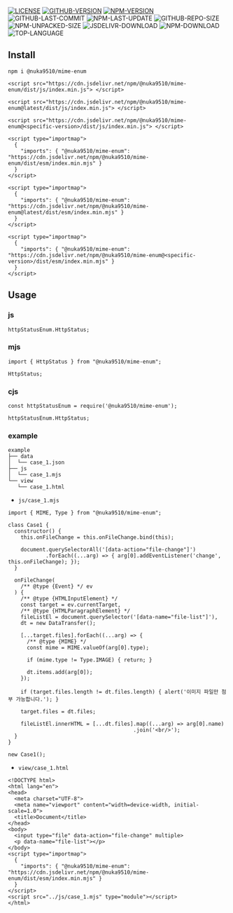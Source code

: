 [![LICENSE][license]][license-url]
[![GITHUB-VERSION][github-version]][github-version-url]
[![NPM-VERSION][npm-version]][npm-version-url]
![GITHUB-LAST-COMMIT][github-last-commit]
![NPM-LAST-UPDATE][npm-last-update]
![GITHUB-REPO-SIZE][github-repo-size]
![NPM-UNPACKED-SIZE][npm-unpacked-size]
![JSDELIVR-DOWNLOAD][jsdelivr-download]
![NPM-DOWNLOAD][npm-download]
![TOP-LANGUAGE][top-language]

[license]: https://img.shields.io/npm/l/%40nuka9510%2Fmime-enum
[license-url]: https://github.com/nuka9510/mime-enum/blob/main/LICENSE

[github-version]: https://img.shields.io/github/package-json/v/nuka9510/mime-enum?logo=github
[github-version-url]: https://github.com/nuka9510/mime-enum

[npm-version]: https://img.shields.io/npm/v/%40nuka9510%2Fmime-enum?logo=npm
[npm-version-url]: https://www.npmjs.com/package/@nuka9510/mime-enum

[github-last-commit]: https://img.shields.io/github/last-commit/nuka9510/mime-enum?logo=github

[npm-last-update]: https://img.shields.io/npm/last-update/%40nuka9510%2Fmime-enum?logo=npm

[github-repo-size]: https://img.shields.io/github/repo-size/nuka9510/mime-enum?logo=github

[npm-unpacked-size]: https://img.shields.io/npm/unpacked-size/%40nuka9510%2Fmime-enum?logo=npm

[jsdelivr-download]: https://img.shields.io/jsdelivr/npm/hm/%40nuka9510/mime-enum?logo=jsdelivr

[npm-download]: https://img.shields.io/npm/dm/%40nuka9510%2Fmime-enum?logo=npm

[top-language]: https://img.shields.io/github/languages/top/nuka9510/mime-enum

## Install
```
npm i @nuka9510/mime-enum
```
```
<script src="https://cdn.jsdelivr.net/npm/@nuka9510/mime-enum/dist/js/index.min.js"> </script>
```
```
<script src="https://cdn.jsdelivr.net/npm/@nuka9510/mime-enum@latest/dist/js/index.min.js"> </script>
```
```
<script src="https://cdn.jsdelivr.net/npm/@nuka9510/mime-enum@<specific-version>/dist/js/index.min.js"> </script>
```
```
<script type="importmap">
  {
    "imports": { "@nuka9510/mime-enum": "https://cdn.jsdelivr.net/npm/@nuka9510/mime-enum/dist/esm/index.min.mjs" }
  }
</script>
```
```
<script type="importmap">
  {
    "imports": { "@nuka9510/mime-enum": "https://cdn.jsdelivr.net/npm/@nuka9510/mime-enum@latest/dist/esm/index.min.mjs" }
  }
</script>
```
```
<script type="importmap">
  {
    "imports": { "@nuka9510/mime-enum": "https://cdn.jsdelivr.net/npm/@nuka9510/mime-enum@<specific-version>/dist/esm/index.min.mjs" }
  }
</script>
```
## Usage
### js
```
httpStatusEnum.HttpStatus;
```
### mjs
```
import { HttpStatus } from "@nuka9510/mime-enum";

HttpStatus;
```
### cjs
```
const httpStatusEnum = require('@nuka9510/mime-enum');

httpStatusEnum.HttpStatus;
```
### example
```
example
├── data
│  └── case_1.json
├── js
│  └── case_1.mjs
└── view
   └── case_1.html
```
- `js/case_1.mjs`
```
import { MIME, Type } from "@nuka9510/mime-enum";

class Case1 {
  constructor() {
    this.onFileChange = this.onFileChange.bind(this);

    document.querySelectorAll('[data-action="file-change"]')
            .forEach((...arg) => { arg[0].addEventListener('change', this.onFileChange); });
  }

  onFileChange(
    /** @type {Event} */ ev
  ) {
    /** @type {HTMLInputElement} */
    const target = ev.currentTarget,
    /** @type {HTMLParagraphElement} */
    fileListEl = document.querySelector('[data-name="file-list"]'),
    dt = new DataTransfer();

    [...target.files].forEach((...arg) => {
      /** @type {MIME} */
      const mime = MIME.valueOf(arg[0].type);

      if (mime.type != Type.IMAGE) { return; }

      dt.items.add(arg[0]);
    });

    if (target.files.length != dt.files.length) { alert('이미지 파일만 첨부 가능합니다.'); }

    target.files = dt.files;

    fileListEl.innerHTML = [...dt.files].map((...arg) => arg[0].name)
                                        .join('<br/>');
  }
}

new Case1();
```
- `view/case_1.html`
```
<!DOCTYPE html>
<html lang="en">
<head>
  <meta charset="UTF-8">
  <meta name="viewport" content="width=device-width, initial-scale=1.0">
  <title>Document</title>
</head>
<body>
  <input type="file" data-action="file-change" multiple>
  <p data-name="file-list"></p>
</body>
<script type="importmap">
  {
    "imports": { "@nuka9510/mime-enum": "https://cdn.jsdelivr.net/npm/@nuka9510/mime-enum/dist/esm/index.min.mjs" }
  }
</script>
<script src="../js/case_1.mjs" type="module"></script>
</html>